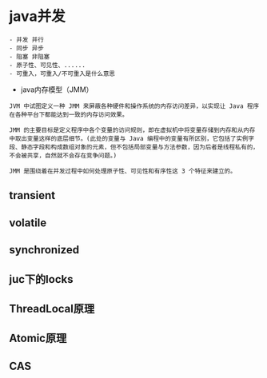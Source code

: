 # java并发

```properties
- 并发 并行
- 同步 异步
- 阻塞 非阻塞
- 原子性、可见性、......
- 可重入，可重入/不可重入是什么意思
```



- java内存模型（JMM）

```properties
JVM 中试图定义一种 JMM 来屏蔽各种硬件和操作系统的内存访问差异，以实现让 Java 程序在各种平台下都能达到一致的内存访问效果。

JMM 的主要目标是定义程序中各个变量的访问规则，即在虚拟机中将变量存储到内存和从内存中取出变量这样的底层细节。(此处的变量与 Java 编程中的变量有所区别，它包括了实例字段、静态字段和构成数组对象的元素，但不包括局部变量与方法参数，因为后者是线程私有的，不会被共享，自然就不会存在竞争问题。)

JMM 是围绕着在并发过程中如何处理原子性、可见性和有序性这 3 个特征来建立的。
```





## transient



## volatile



## synchronized



## juc下的locks



## ThreadLocal原理



## Atomic原理



## CAS